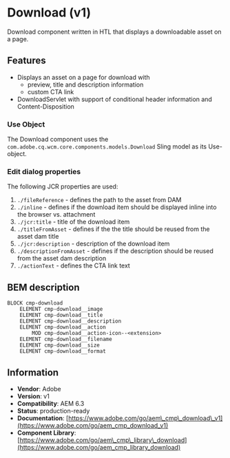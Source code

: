 <!--
Copyright 2019 Adobe Systems Incorporated

Licensed under the Apache License, Version 2.0 (the "License");
you may not use this file except in compliance with the License.
You may obtain a copy of the License at

    http://www.apache.org/licenses/LICENSE-2.0

Unless required by applicable law or agreed to in writing, software
distributed under the License is distributed on an "AS IS" BASIS,
WITHOUT WARRANTIES OR CONDITIONS OF ANY KIND, either express or implied.
See the License for the specific language governing permissions and
limitations under the License.
-->

Download (v1)
====
Download component written in HTL that displays a downloadable asset on a page.

## Features
* Displays an asset on a page for download with
    * preview, title and description information 
    * custom CTA link
* DownloadServlet with support of conditional header information and Content-Disposition

### Use Object
The Download component uses the `com.adobe.cq.wcm.core.components.models.Download` Sling model as its Use-object.

### Edit dialog properties
The following JCR properties are used:

1. `./fileReference` - defines the path to the asset from DAM
2. `./inline` - defines if the download item should be displayed inline into the browser vs. attachment
3. `./jcr:title` - title of the download item
4. `./titleFromAsset` - defines if the the title should be reused from the asset dam title
5. `./jcr:description` - description of the download item
6. `./descriptionFromAsset` - defines if the description should be reused from the asset dam description
7. `./actionText` - defines the CTA link text

## BEM description
```
BLOCK cmp-download
    ELEMENT cmp-download__image
    ELEMENT cmp-download__title
    ELEMENT cmp-download__description
    ELEMENT cmp-download__action
        MOD cmp-download__action-icon--<extension>
    ELEMENT cmp-download__filename
    ELEMENT cmp-download__size
    ELEMENT cmp-download__format
```

## Information
* **Vendor**: Adobe
* **Version**: v1
* **Compatibility**: AEM 6.3
* **Status**: production-ready
* **Documentation**: [https://www.adobe.com/go/aem\_cmp\_download\_v1](https://www.adobe.com/go/aem_cmp_download_v1)
* **Component Library**: [https://www.adobe.com/go/aem\_cmp\_library\_download](https://www.adobe.com/go/aem_cmp_library_download)
